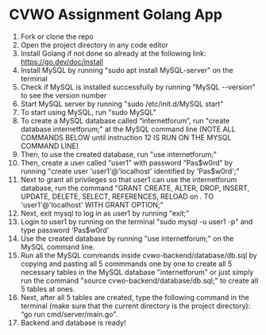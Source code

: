 # CVWO Assignment Golang App
1. Fork or clone the repo
2. Open the project directory in any code editor
3. Install Golang if not done so already at the following link: https://go.dev/doc/install
4. Install MySQL by running "sudo apt install MySQL-server" on the terminal
5. Check if MySQL is installed successfully by running "MySQL --version" to see the version number
6. Start MySQL server by running "sudo /etc/init.d/MySQL start"
7. To start using MySQL, run "sudo MySQL"
8. To create a MySQL database called “internetforum”, run "create database internetforum;" at the MySQL command line (NOTE ALL COMMANDS BELOW until instruction 12 IS RUN ON THE MYSQL COMMAND LINE)
9. Then, to use the created database, run "use internetforum;"
10. Then, create a user called “user1” with password “Pas$w0rd” by running "create user 'user1'@'localhost' identified by 'Pas$w0rd';"
11. Next to grant all privileges so that user1 can use the internetforum database, run the command "GRANT CREATE, ALTER, DROP, INSERT, UPDATE, DELETE, SELECT, REFERENCES, RELOAD on *.* TO 'user1'@'localhost' WITH GRANT OPTION;"
12. Next, exit mysql to log in as user1 by running "exit;"
13. Login to user1 by running on the terminal "sudo mysql -u user1 -p" and type password 'Pas$w0rd'
14. Use the created database by running "use internetforum;" on the MySQL command line.
15. Run all the MySQL commands inside cvwo-backend/database/db.sql by copying and pasting all 5 commmands one by one to create all 5 necessary tables in the MySQL database "internetforum" or just simply run the command "source cvwo-backend/database/db.sql;" to create all 5 tables at ones.
16. Next, after all 5 tables are created, type the following command in the terminal (make sure that the current directory is the project directory): “go run cmd/server/main.go".
17. Backend and database is ready!
